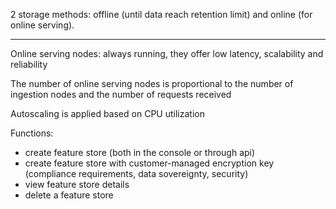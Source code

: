 

2 storage methods: offline (until data reach retention limit) and online (for online serving).


---


Online serving nodes: always running, they offer low latency, scalability and reliability

The number of online serving nodes is proportional to the number of ingestion nodes and the number of requests received

Autoscaling is applied based on CPU utilization

Functions:

- create feature store (both in the console or through api)
- create feature store with customer-managed encryption key (compliance requirements, data sovereignty, security)
- view feature store details
- delete a feature store